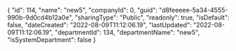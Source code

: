 {
  "id": 114,
  "name": "new5",
  "companyId": 0,
  "guid": "d8feeeee-5a34-4555-990b-9d0cd4b12a0e",
  "sharingType": "Public",
  "readonly": true,
  "isDefault": false,
  "dateCreated": "2022-08-09T11:12:06.19",
  "lastUpdated": "2022-08-09T11:12:06.19",
  "departmentId": 134,
  "departmentName": "new5",
  "isSystemDepartment": false
}